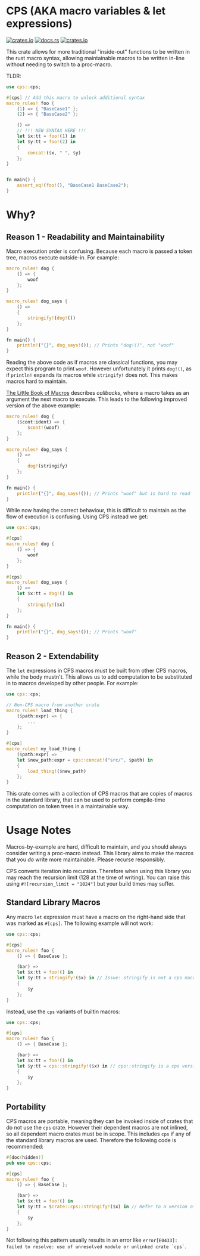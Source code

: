 # CPS (AKA macro variables & let expressions)

[![crates.io](https://img.shields.io/crates/v/cps.svg)](https://crates.io/crates/cps)
[![docs.rs](https://img.shields.io/docsrs/cps)](https://docs.rs/cps/latest/cps/)
[![crates.io](https://img.shields.io/crates/l/cps.svg)](https://github.com/LucentFlux/cps/blob/main/LICENSE)

This crate allows for more traditional "inside-out" functions to be written in the rust macro syntax, allowing maintainable macros to be written in-line without needing to switch to a proc-macro.

TLDR:
```rust
use cps::cps;

#[cps] // Add this macro to unlock additional syntax
macro_rules! foo {
    (1) => { "BaseCase1" };
    (2) => { "BaseCase2" };

    () =>
    // !!! NEW SYNTAX HERE !!!
    let $x:tt = foo!(1) in
    let $y:tt = foo!(2) in
    {
        concat!($x, " ", $y)
    };
}


fn main() {
    assert_eq!(foo!(), "BaseCase1 BaseCase2");
}
```

# Why?
## Reason 1 - Readability and Maintainability

Macro execution order is confusing. Because each macro is passed a token tree, macros execute outside-in. For example:

```rust
macro_rules! dog {
    () => {
        woof
    };
}

macro_rules! dog_says {
    () => 
    {
        stringify!(dog!())
    };
}

fn main() {
    println!("{}", dog_says!()); // Prints "dog!()", not "woof"
}
```

Reading the above code as if macros are classical functions, you may expect this program to print `woof`. However unfortunately it prints `dog!()`, as if `println!` expands its macros while `stringify!` does not. This makes macros hard to maintain.

[The Little Book of Macros](https://veykril.github.io/tlborm/decl-macros/patterns/callbacks.html) describes *callbacks*, where a macro takes as an argument the next macro to execute. This leads to the following improved version of the above example:

```rust
macro_rules! dog {
    ($cont:ident) => {
        $cont!(woof)
    };
}

macro_rules! dog_says {
    () => 
    {
        dog!(stringify)
    };
}

fn main() {
    println!("{}", dog_says!()); // Prints "woof" but is hard to read
}
```

While now having the correct behaviour, this is difficult to maintain as the flow of execution is confusing. Using CPS instead we get:

```rust
use cps::cps;

#[cps]
macro_rules! dog {
    () => {
        woof
    };
}

#[cps]
macro_rules! dog_says {
    () => 
    let $x:tt = dog!() in
    {
        stringify!($x)
    };
}

fn main() {
    println!("{}", dog_says!()); // Prints "woof"
}
```

## Reason 2 - Extendability

The `let` expressions in CPS macros must be built from other CPS macros, while the body mustn't. This allows us to add computation to be substituted in to macros developed by other people.
For example:

```rust
use cps::cps;

// Non-CPS macro from another crate
macro_rules! load_thing {
    ($path:expr) => {
        ...
    };
}

#[cps]
macro_rules! my_load_thing {
    ($path:expr) => 
    let $new_path:expr = cps::concat!("src/", $path) in
    {
        load_thing!($new_path)
    };
}
```

This crate comes with a collection of CPS macros that are copies of macros in the standard library, that can be used
to perform compile-time computation on token trees in a maintainable way.

# Usage Notes

Macros-by-example are hard, difficult to maintain, and you should always consider writing a proc-macro instead.
This library aims to make the macros that you *do* write more maintainable. Please recurse responsibly.

CPS converts iteration into recursion. Therefore when using this library you may reach the recursion limit (128 at the time of writing). You can raise this using `#![recursion_limit = "1024"]` but your build times may suffer.

## Standard Library Macros

Any macro `let` expression must have a macro on the right-hand side that was marked as `#[cps]`. The following example will not work:

```rust
use cps::cps;

#[cps]
macro_rules! foo {
    () => { BaseCase };

    (bar) =>
    let $x:tt = foo!() in
    let $y:tt = stringify!($x) in // Issue: stringify is not a cps macro
    {
        $y
    };
}
```

Instead, use the `cps` variants of builtin macros:

```rust
use cps::cps;

#[cps]
macro_rules! foo {
    () => { BaseCase };

    (bar) =>
    let $x:tt = foo!() in
    let $y:tt = cps::stringify!($x) in // cps::stringify is a cps version of `stringify`
    {
        $y
    };
}
```

## Portability

CPS macros are portable, meaning they can be invoked inside of crates that do not use the `cps` crate. However their dependent macros are not inlined, so all dependent macro crates must be in scope. This includes `cps` if any of the standard library macros are used. Therefore the following code is recommended:

```rust
#[doc(hidden)]
pub use cps::cps;

#[cps]
macro_rules! foo {
    () => { BaseCase };

    (bar) =>
    let $x:tt = foo!() in
    let $y:tt = $crate::cps::stringify!($x) in // Refer to a version of `cps` that we bring along with us.
    {
        $y
    };
}
```

Not following this pattern usually results in an error like ``` error[E0433]: failed to resolve: use of unresolved module or unlinked crate `cps` ```.